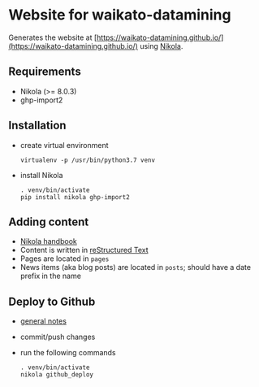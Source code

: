 # Website for waikato-datamining

Generates the website at [https://waikato-datamining.github.io/](https://waikato-datamining.github.io/)
using [Nikola](https://getnikola.com/).


## Requirements

* Nikola (>= 8.0.3)
* ghp-import2


## Installation

* create virtual environment

  ```
  virtualenv -p /usr/bin/python3.7 venv
  ```

* install Nikola

  ```
  . venv/bin/activate
  pip install nikola ghp-import2
  ```

## Adding content

* [Nikola handbook](https://getnikola.com/handbook.html)
* Content is written in [reStructured Text](http://docutils.sourceforge.net/rst.html)
* Pages are located in `pages`
* News items (aka blog posts) are located in `posts`; should have a date prefix in the name


## Deploy to Github

* [general notes](https://pages.gitlab.io/nikola/stories/handbook/#deploying-to-github)
* commit/push changes
* run the following commands

  ```
  . venv/bin/activate
  nikola github_deploy
  ```

